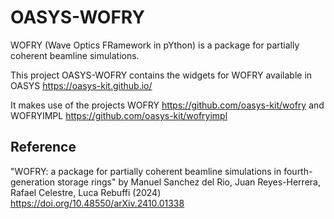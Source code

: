 # OASYS-WOFRY

WOFRY (Wave Optics FRamework in pYthon) is a package for partially coherent beamline simulations.

This project OASYS-WOFRY contains the widgets for WOFRY available in OASYS https://oasys-kit.github.io/

It makes use of the projects WOFRY https://github.com/oasys-kit/wofry and WOFRYIMPL https://github.com/oasys-kit/wofryimpl

## Reference

"WOFRY: a package for partially coherent beamline simulations in fourth-generation storage rings" by 
Manuel Sanchez del Rio, Juan Reyes-Herrera, Rafael Celestre, Luca Rebuffi (2024)
https://doi.org/10.48550/arXiv.2410.01338
